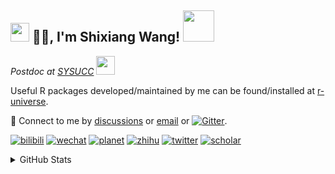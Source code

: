 
<h2><img src="https://emojis.slackmojis.com/emojis/images/1531849430/4246/blob-sunglasses.gif?1531849430" width="30"/> 🙏🏻, I'm Shixiang Wang! <img src="https://media.giphy.com/media/12oufCB0MyZ1Go/giphy.gif" width="50"></h2>

<p><em>Postdoc at <a href="https://sysucc.org.cn/">SYSUCC</a> <img src="https://media.giphy.com/media/WUlplcMpOCEmTGBtBW/giphy.gif" width="30"> 
</em></p>

Useful R packages developed/maintained by me can be found/installed at [r-universe](https://shixiangwang.r-universe.dev/).

💬 Connect to me by
[discussions](https://github.com/ShixiangWang/self-study/discussions) or [email](mailto:w_shixiang@163.com) or [![Gitter](https://badges.gitter.im/ShixiangWang/community.svg)](https://gitter.im/ShixiangWang/community?utm_source=badge&utm_medium=badge&utm_campaign=pr-badge). 

[![bilibili](https://img.shields.io/badge/王诗翔-B站-yellow)](https://space.bilibili.com/11553374) [![wechat](https://img.shields.io/badge/王诗翔-微信公众号-important)](https://shixiangwang.github.io/home/logo/qrcode.jpg) [![planet](https://img.shields.io/badge/王诗翔-知识星球-blueviolet)](https://t.zsxq.com/rBqbIei)  [![zhihu](https://img.shields.io/badge/王诗翔-知乎-blue)](https://www.zhihu.com/people/shixiangwang) [![twitter](https://img.shields.io/badge/WangShxiang-twitter-ff69b4)](https://twitter.com/WangShxiang) [![scholar](https://img.shields.io/badge/ShixiangWang-Scholar-00ffff)](https://scholar.google.com/citations?user=FvNp0NkAAAAJ) 

<details>
 
<summary>GitHub Stats</summary>


<!--START_SECTION:waka-->
**🐱 My GitHub Data** 

> 🏆 1,363 Contributions in the Year 2022
 > 
> 📦 4.0 MB Used in GitHub's Storage 
 > 
> 🚫 Not Opted to Hire
 > 
> 📜 79 Public Repositories 
 > 
> 🔑 17 Private Repositories  
 > 
**I'm an Early 🐤** 

```text
🌞 Morning    350 commits    ████░░░░░░░░░░░░░░░░░░░░░   15.87% 
🌆 Daytime    845 commits    █████████░░░░░░░░░░░░░░░░   38.32% 
🌃 Evening    854 commits    █████████░░░░░░░░░░░░░░░░   38.73% 
🌙 Night      156 commits    █░░░░░░░░░░░░░░░░░░░░░░░░   7.07%

```
📅 **I'm Most Productive on Tuesday** 

```text
Monday       325 commits    ███░░░░░░░░░░░░░░░░░░░░░░   14.74% 
Tuesday      411 commits    ████░░░░░░░░░░░░░░░░░░░░░   18.64% 
Wednesday    353 commits    ████░░░░░░░░░░░░░░░░░░░░░   16.01% 
Thursday     331 commits    ███░░░░░░░░░░░░░░░░░░░░░░   15.01% 
Friday       392 commits    ████░░░░░░░░░░░░░░░░░░░░░   17.78% 
Saturday     186 commits    ██░░░░░░░░░░░░░░░░░░░░░░░   8.44% 
Sunday       207 commits    ██░░░░░░░░░░░░░░░░░░░░░░░   9.39%

```


**I Mostly Code in R** 

```text
R                        52 repos            ██████████████░░░░░░░░░░░   57.78% 
HTML                     10 repos            ██░░░░░░░░░░░░░░░░░░░░░░░   11.11% 
Shell                    5 repos             █░░░░░░░░░░░░░░░░░░░░░░░░   5.56% 
Go                       5 repos             █░░░░░░░░░░░░░░░░░░░░░░░░   5.56% 
JavaScript               5 repos             █░░░░░░░░░░░░░░░░░░░░░░░░   5.56%

```



 Last Updated on 08/09/2022 07:08:20 UTC
<!--END_SECTION:waka-->

> These Readme stats are generated using github action [awesome-readme-stats](https://github.com/anmol098/waka-readme-stats)

-----

**NOTE: Top languages does not indicate my skill level or anything like that. It is just a metric of which languages have been hosted by me on GitHub based on the usage across repositories.**

</details>
